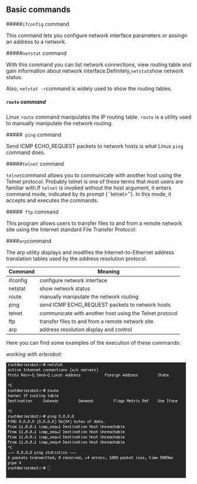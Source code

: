 ## Basic commands


#####`ifconfig` command

This command lets you configure network interface parameters or assingn an address to a network.

#####`netstat` command

With this command you can list network connections, view routing table and gain information about network interface.Definitely,`netstat`show network status.

Also, `netstat -r`command is widely used to
show the routing tables.

##### `route` command

Linux `route` command manipulates the IP routing table. `route` is a utility used to manually manipulate the network routing.

#####` ping` command

Send ICMP ECHO_REQUEST packets to network hosts is what Linux `ping` command does.

#####`telnet` command

`telnet`command allows you to communicate with another host using the Telnet protocol. Probably telnet is one of those terms that most users are familiar with.If `telnet` is invoked without the host argument, it enters command mode, indicated by its prompt (``telnet>'').  In this mode, it accepts and executes the commands.

#####` ftp` command

This program allows users to transfer files to and from a remote network site using the Internet standard File Transfer Protocol.

####`arp`command

The arp utility displays and modifies the Internet-to-Ethernet address translation tables used by the address resolution protocol.


|**Command**|**Meaning**|
|-------------|------------|
|ifconfig |configure network interface|
|netstat | show network status|
|route|manually manipulate the network routing|
|ping|send ICMP ECHO_REQUEST packets to network hosts|
|telnet|communicate with another host using the Telnet protocol|
|ftp|transfer files to and from a remote network site|
|arp|address resolution display and control|

Here you can find some examples of the execution of these commands:

*working with erlerobot:*

![commands](img1/command.jpg)
